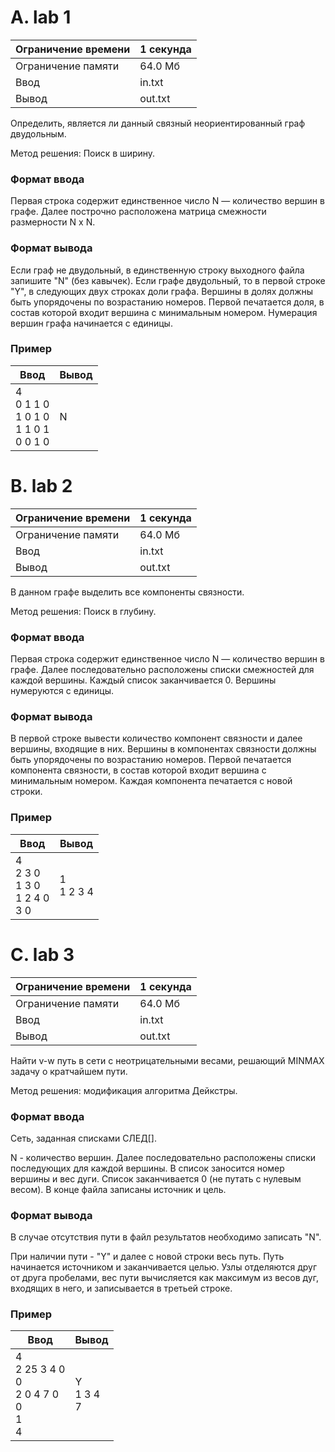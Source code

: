 # A. lab 1
Ограничение времени|1 секунда
-|-
Ограничение памяти|64.0 Мб
Ввод|in.txt
Вывод|out.txt

Определить, является ли данный связный неориентированный граф двудольным.

Метод решения: Поиск в ширину.

### Формат ввода
Первая строка содержит единственное число N — количество вершин в графе. Далее построчно расположена матрица смежности размерности N x N.

### Формат вывода
Если граф не двудольный, в единственную строку выходного файла запишите "N" (без кавычек). Если графе двудольный, то в первой строке "Y", в следующих двух строках доли графа. Вершины в долях должны быть упорядочены по возрастанию номеров. Первой печатается доля, в состав которой входит вершина с минимальным номером. Нумерация вершин графа начинается с единицы.

### Пример
Ввод|Вывод
-|-
4<br>0 1 1 0<br>1 0 1 0<br>1 1 0 1<br>0 0 1 0|N

# B. lab 2
Ограничение времени|1 секунда
-|-
Ограничение памяти|64.0 Мб
Ввод|in.txt
Вывод|out.txt

В данном графе выделить все компоненты связности.

Метод решения: Поиск в глубину.

### Формат ввода
Первая строка содержит единственное число N — количество вершин в графе. Далее последовательно расположены списки смежностей для каждой вершины. Каждый список заканчивается 0. Вершины нумеруются с единицы.

### Формат вывода
В первой строке вывести количество компонент связности и далее вершины, входящие в них. Вершины в компонентах связности должны быть упорядочены по возрастанию номеров. Первой печатается компонента связности, в состав которой входит вершина с минимальным номером. Каждая компонента печатается с новой строки.

### Пример
Ввод|Вывод
-|-
4<br>2 3 0<br>1 3 0<br>1 2 4 0<br>3 0|1<br>1 2 3 4

# C. lab 3
Ограничение времени|1 секунда
-|-
Ограничение памяти|64.0 Мб
Ввод|in.txt
Вывод|out.txt

Найти v-w путь в сети с неотрицательными весами, решающий MINMAX задачу о кратчайшем пути.

Метод решения: модификация алгоритма Дейкстры.

### Формат ввода
Сеть, заданная списками СЛЕД[].

N - количество вершин. Далее последовательно расположены списки последующих для каждой вершины. В список заносится номер вершины и вес дуги. Список заканчивается 0 (не путать с нулевым весом). В конце файла записаны источник и цель.

### Формат вывода
В случае отсутствия пути в файл результатов необходимо записать "N".

При наличии пути - "Y" и далее с новой строки весь путь. Путь начинается источником и заканчивается целью. Узлы отделяются друг от друга пробелами, вес пути вычисляется как максимум из весов дуг, входящих в него, и записывается в третьей строке.

### Пример
Ввод|Вывод
-|-
4<br>2 25 3 4 0<br>0<br>2 0 4 7 0<br>0<br>1<br>4|Y<br>1 3 4<br>7